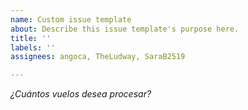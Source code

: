 ```yaml
---
name: Custom issue template
about: Describe this issue template's purpose here.
title: ''
labels: ''
assignees: angoca, TheLudway, SaraB2519

---
```


*¿Cuántos vuelos desea procesar?*
